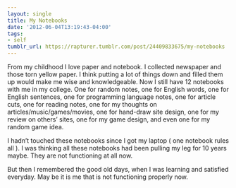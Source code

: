 ```yaml
---
layout: single
title: My Notebooks
date: '2012-06-04T13:19:43-04:00'
tags:
- self
tumblr_url: https://rapturer.tumblr.com/post/24409833675/my-notebooks
---
```

From my childhood I love paper and notebook. I collected newspaper and those torn yellow paper. I think putting a lot of things down and filled them up would make me wise and knowledgeable. Now I still have 12 notebooks with me in my college. One for random notes, one for English words, one for English sentences, one for programming language notes, one for article cuts, one for reading notes, one for my thoughts on articles/music/games/movies, one for hand-draw site design, one for my review on others’ sites, one for my game design, and even one for my random game idea.

I hadn’t touched these notebooks since I got my laptop ( one notebook rules all ). I was thinking all these notebooks had been pulling my leg for 10 years maybe. They are not functioning at all now.

But then I remembered the good old days, when I was learning and satisfied everyday. May be it is me that is not functioning properly now.

